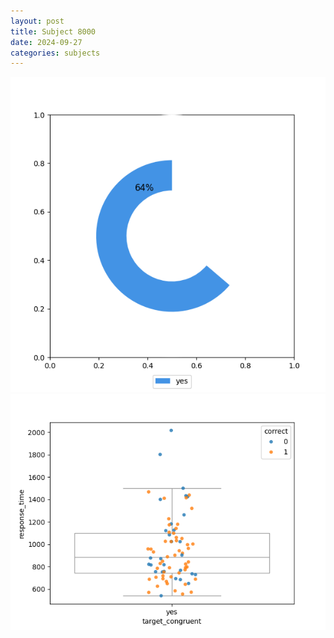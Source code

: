 ```yaml
---
layout: post
title: Subject 8000
date: 2024-09-27
categories: subjects
---
```


![](data/8000/run-1/8000_accuracy_target_congruence.png)
![](data/8000/run-1/8000_rt_congruence.png)
